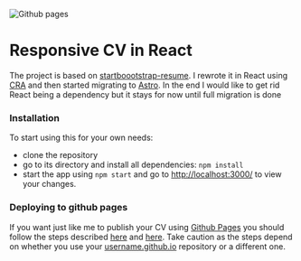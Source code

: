 ![Github pages](https://github.com/sjwilczynski/sjwilczynski.github.io/actions/workflows/gh-pages-deploy.yml/badge.svg)

# Responsive CV in React

The project is based on [startboootstrap-resume](https://github.com/BlackrockDigital/startbootstrap-resume).
I rewrote it in React using [CRA](https://create-react-app.dev/) and then started migrating to [Astro](https://docs.astro.build/en/getting-started/). In the end I would like to get rid React being a dependency but it stays for now until full migration is done
### Installation

To start using this for your own needs:

* clone the repository
* go to its directory and install all dependencies: `npm install`
* start the app using `npm start` and go to [http://localhost:3000/](http://localhost:3000/) to view your changes.

### Deploying to github pages

If you want just like me to publish your CV using [Github Pages](https://pages.github.com/) you should follow the steps 
described [here](https://facebook.github.io/create-react-app/docs/deployment) and [here](https://dev.to/javascripterika/deploy-a-react-app-as-a-github-user-page-with-yarn-3fka).
Take caution as the steps depend on whether you use your [username.github.io]() repository or a different one.
